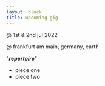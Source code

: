 ```yaml
---
layout: block
title: upcoming gig
---
```

 @ 1st & 2nd jul 2022

 @ frankfurt am main, germany, earth

 "***repertoire***"
  - piece one
  - piece two
